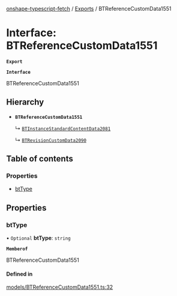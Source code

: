 [onshape-typescript-fetch](../README.md) / [Exports](../modules.md) / BTReferenceCustomData1551

# Interface: BTReferenceCustomData1551

**`Export`**

**`Interface`**

BTReferenceCustomData1551

## Hierarchy

- **`BTReferenceCustomData1551`**

  ↳ [`BTInstanceStandardContentData2081`](BTInstanceStandardContentData2081.md)

  ↳ [`BTRevisionCustomData2090`](BTRevisionCustomData2090.md)

## Table of contents

### Properties

- [btType](BTReferenceCustomData1551.md#bttype)

## Properties

### btType

• `Optional` **btType**: `string`

**`Memberof`**

BTReferenceCustomData1551

#### Defined in

[models/BTReferenceCustomData1551.ts:32](https://github.com/toebes/onshape-typescript-fetch/blob/3e11ae1/models/BTReferenceCustomData1551.ts#L32)
